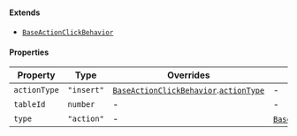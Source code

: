 #### Extends

* [`BaseActionClickBehavior`](./api_html/BaseActionClickBehavior.md)

#### Properties

| Property                             | Type       | Overrides                                                                                                                           | Inherited from                                                                                                          |
| ------------------------------------ | ---------- | ----------------------------------------------------------------------------------------------------------------------------------- | ----------------------------------------------------------------------------------------------------------------------- |
| <a id="actiontype"></a> `actionType` | `"insert"` | [`BaseActionClickBehavior`](./api_html/BaseActionClickBehavior.md).[`actionType`](./api_html/BaseActionClickBehavior.md#actiontype) | -                                                                                                                       |
| <a id="tableid"></a> `tableId`       | `number`   | -                                                                                                                                   | -                                                                                                                       |
| <a id="type"></a> `type`             | `"action"` | -                                                                                                                                   | [`BaseActionClickBehavior`](./api_html/BaseActionClickBehavior.md).[`type`](./api_html/BaseActionClickBehavior.md#type) |

